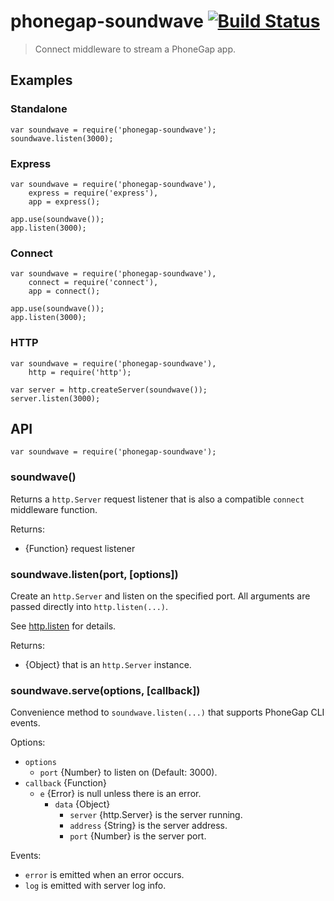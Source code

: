 # phonegap-soundwave [![Build Status][travis-ci-img]][travis-ci-url]

> Connect middleware to stream a PhoneGap app.

## Examples

### Standalone

    var soundwave = require('phonegap-soundwave');
    soundwave.listen(3000);

### Express

    var soundwave = require('phonegap-soundwave'),
        express = require('express'),
        app = express();

    app.use(soundwave());
    app.listen(3000);

### Connect

    var soundwave = require('phonegap-soundwave'),
        connect = require('connect'),
        app = connect();

    app.use(soundwave());
    app.listen(3000);

### HTTP

    var soundwave = require('phonegap-soundwave'),
        http = require('http');

    var server = http.createServer(soundwave());
    server.listen(3000);

## API

    var soundwave = require('phonegap-soundwave');

### soundwave()

Returns a `http.Server` request listener that is also a compatible
`connect` middleware function.

Returns:

  - {Function} request listener

### soundwave.listen(port, [options])

Create an `http.Server` and listen on the specified port.
All arguments are passed directly into `http.listen(...)`.

See [http.listen](http://nodejs.org/api/http.html#http_server_listen_path_callback)
for details.

Returns:

  - {Object} that is an `http.Server` instance.

### soundwave.serve(options, [callback])

Convenience method to `soundwave.listen(...)` that supports PhoneGap CLI events.

Options:

  - `options`
    - `port` {Number} to listen on (Default: 3000).
  - `callback` {Function}
    - `e` {Error} is null unless there is an error.
      - `data` {Object}
        - `server` {http.Server} is the server running.
        - `address` {String} is the server address.
        - `port` {Number} is the server port.

Events:

  - `error` is emitted when an error occurs.
  - `log` is emitted with server log info.

[travis-ci-img]: https://travis-ci.org/phonegap/node-phonegap-soundwave.png?branch=master
[travis-ci-url]: http://travis-ci.org/phonegap/node-phonegap-soundwave

